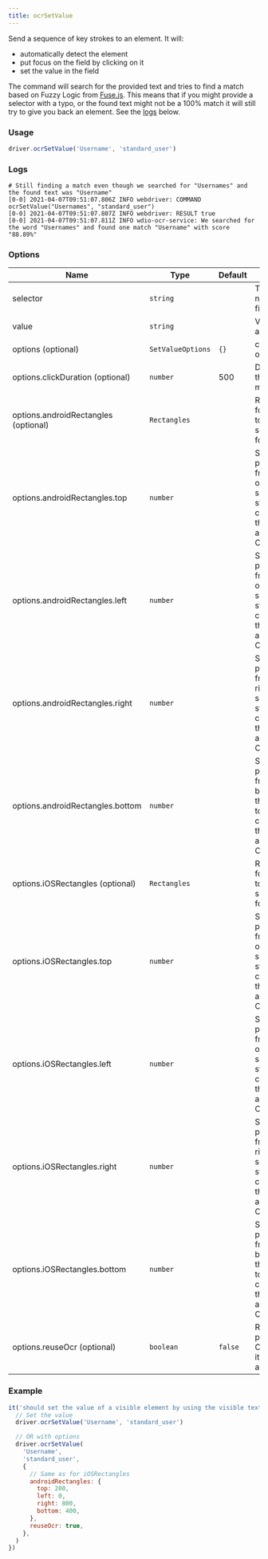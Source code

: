 ```yaml
---
title: ocrSetValue
---
```

Send a sequence of key strokes to an element. It will:
- automatically detect the element
- put focus on the field by clicking on it
- set the value in the field

The command will search for the provided text and tries to find a match
based on Fuzzy Logic from [Fuse.js](https://fusejs.io/). This means that if you might provide a selector with a typo, or
the found text might not be a 100% match it will still try to give you back an element. See the [logs](#logs) below.

### Usage
```js
driver.ocrSetValue('Username', 'standard_user')
```

### Logs
```log
# Still finding a match even though we searched for "Usernames" and the found text was "Username"
[0-0] 2021-04-07T09:51:07.806Z INFO webdriver: COMMAND ocrSetValue("Usernames", "standard_user")
[0-0] 2021-04-07T09:51:07.807Z INFO webdriver: RESULT true
[0-0] 2021-04-07T09:51:07.811Z INFO wdio-ocr-service: We searched for the word "Usernames" and found one match "Username" with score "88.89%"
```

### Options

| Name | Type | Default | Details |
| --- | --- | ---| --- |
| selector | `string` | | The visual name of the field |
| value | `string` | | Value to be added |
| options (optional) | `SetValueOptions` | `{}` | command options |
| options.clickDuration (optional) | `number` | 500 | Duration of the click in milliseconds |
| options.androidRectangles (optional) | `Rectangles` | | Rectangles for Android to crop the search area for OCR |
| options.androidRectangles.top | `number` | | Start position from the top of the screen to start cropping the search area for OCR |
| options.androidRectangles.left | `number` | | Start position from the left of the screen to start cropping the search area for OCR |
| options.androidRectangles.right | `number` | | Start position from the right of the screen to start cropping the search area for OCR |
| options.androidRectangles.bottom | `number` | | Start position from the bottom of the screen to start cropping the search area for OCR |
| options.iOSRectangles (optional) | `Rectangles` | | Rectangles for Android to crop the search area for OCR |
| options.iOSRectangles.top | `number` | | Start position from the top of the screen to start cropping the search area for OCR |
| options.iOSRectangles.left | `number` | | Start position from the left of the screen to start cropping the search area for OCR |
| options.iOSRectangles.right | `number` | | Start position from the right of the screen to start cropping the search area for OCR |
| options.iOSRectangles.bottom | `number` | | Start position from the bottom of the screen to start cropping the search area for OCR |
| options.reuseOcr (optional) | `boolean` | `false` | Re-use a previous OCR scan if it is available |

### Example
```js
it('should set the value of a visible element by using the visible text', () => {
  // Set the value
  driver.ocrSetValue('Username', 'standard_user')

  // OR with options
  driver.ocrSetValue(
    'Username',
    'standard_user',
    {
      // Same as for iOSRectangles
      androidRectangles: {
        top: 200,
        left: 0,
        right: 800,
        bottom: 400,
      },
      reuseOcr: true,
    },
  )
})
```
